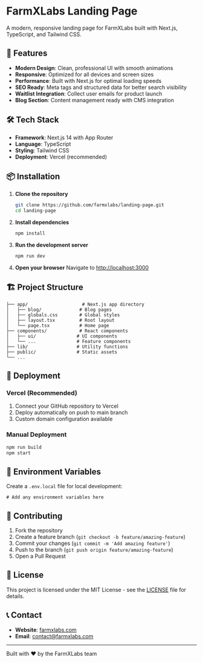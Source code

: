 # FarmXLabs Landing Page

A modern, responsive landing page for FarmXLabs built with Next.js, TypeScript, and Tailwind CSS.

## 🚀 Features

- **Modern Design**: Clean, professional UI with smooth animations
- **Responsive**: Optimized for all devices and screen sizes
- **Performance**: Built with Next.js for optimal loading speeds
- **SEO Ready**: Meta tags and structured data for better search visibility
- **Waitlist Integration**: Collect user emails for product launch
- **Blog Section**: Content management ready with CMS integration

## 🛠️ Tech Stack

- **Framework**: Next.js 14 with App Router
- **Language**: TypeScript
- **Styling**: Tailwind CSS
- **Deployment**: Vercel (recommended)

## 📦 Installation

1. **Clone the repository**
   ```bash
   git clone https://github.com/farmxlabs/landing-page.git
   cd landing-page
   ```

2. **Install dependencies**
   ```bash
   npm install
   ```

3. **Run the development server**
   ```bash
   npm run dev
   ```

4. **Open your browser**
   Navigate to [http://localhost:3000](http://localhost:3000)

## 🏗️ Project Structure

```
├── app/                    # Next.js app directory
│   ├── blog/              # Blog pages
│   ├── globals.css        # Global styles
│   ├── layout.tsx         # Root layout
│   └── page.tsx           # Home page
├── components/            # React components
│   ├── ui/               # UI components
│   └── ...               # Feature components
├── lib/                  # Utility functions
├── public/               # Static assets
└── ...
```

## 🚀 Deployment

### Vercel (Recommended)
1. Connect your GitHub repository to Vercel
2. Deploy automatically on push to main branch
3. Custom domain configuration available

### Manual Deployment
```bash
npm run build
npm start
```

## 📝 Environment Variables

Create a `.env.local` file for local development:
```env
# Add any environment variables here
```

## 🤝 Contributing

1. Fork the repository
2. Create a feature branch (`git checkout -b feature/amazing-feature`)
3. Commit your changes (`git commit -m 'Add amazing feature'`)
4. Push to the branch (`git push origin feature/amazing-feature`)
5. Open a Pull Request

## 📄 License

This project is licensed under the MIT License - see the [LICENSE](LICENSE) file for details.

## 📞 Contact

- **Website**: [farmxlabs.com](https://farmxlabs.com)
- **Email**: contact@farmxlabs.com

---

Built with ❤️ by the FarmXLabs team 